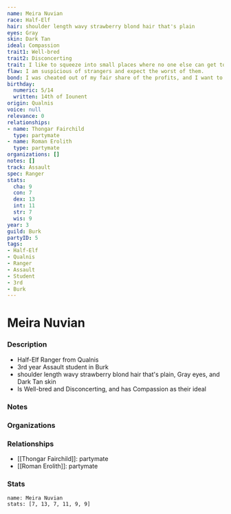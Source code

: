 ```yaml
---
name: Meira Nuvian
race: Half-Elf
hair: shoulder length wavy strawberry blond hair that's plain
eyes: Gray
skin: Dark Tan
ideal: Compassion
trait1: Well-bred
trait2: Disconcerting
trait: I like to squeeze into small places where no one else can get to me.
flaw: I am suspicious of strangers and expect the worst of them.
bond: I was cheated out of my fair share of the profits, and I want to get my due.
birthday:
  numeric: 5/14
  written: 14th of Iounent
origin: Qualnis
voice: null
relevance: 0
relationships:
- name: Thongar Fairchild
  type: partymate
- name: Roman Erolith
  type: partymate
organizations: []
notes: []
track: Assault
spec: Ranger
stats:
  cha: 9
  con: 7
  dex: 13
  int: 11
  str: 7
  wis: 9
year: 3
guild: Burk
partyID: 5
tags:
- Half-Elf
- Qualnis
- Ranger
- Assault
- Student
- 3rd
- Burk
---
```

# Meira Nuvian
### Description
- Half-Elf Ranger from Qualnis
- 3rd year Assault student in Burk
- shoulder length wavy strawberry blond hair that's plain, Gray eyes, and Dark Tan skin
- Is Well-bred and Disconcerting, and has Compassion as their ideal

### Notes

### Organizations

### Relationships
- [[Thongar Fairchild]]: partymate
- [[Roman Erolith]]: partymate

### Stats
```statblock
name: Meira Nuvian
stats: [7, 13, 7, 11, 9, 9]
```